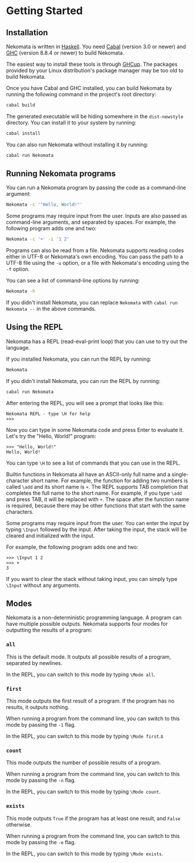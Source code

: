 # Getting Started

## Installation

Nekomata is written in [Haskell](https://www.haskell.org/). You need [Cabal](https://www.haskell.org/cabal/) (version 3.0 or newer) and [GHC](https://www.haskell.org/ghc/) (version 8.8.4 or newer) to build Nekomata.

The easiest way to install these tools is through [GHCup](https://www.haskell.org/ghcup/). The packages provided by your Linux distribution's package manager may be too old to build Nekomata.

Once you have Cabal and GHC installed, you can build Nekomata by running the following command in the project's root directory:

```bash
cabal build
```

The generated executable will be hiding somewhere in the `dist-newstyle` directory. You can install it to your system by running:

```bash
cabal install
```

You can also run Nekomata without installing it by running:

```bash
cabal run Nekomata
```

## Running Nekomata programs

You can run a Nekomata program by passing the code as a command-line argument:

```bash
Nekomata -c '"Hello, World!"'
```

Some programs may require input from the user. Inputs are also passed as command-line arguments, and separated by spaces. For example, the following program adds one and two:

```bash
Nekomata -c '+' -i '1 2'
```

Programs can also be read from a file. Nekomata supports reading codes either in UTF-8 or Nekomata's own encoding. You can pass the path to a UTF-8 file using the `-u` option, or a file with Nekomata's encoding using the `-f` option.

You can see a list of command-line options by running:

```bash
Nekomata -h
```

If you didn't install Nekomata, you can replace `Nekomata` with `cabal run Nekomata --` in the above commands.

## Using the REPL

Nekomata has a REPL (read-eval-print loop) that you can use to try out the language.

If you installed Nekomata, you can run the REPL by running:

```bash
Nekomata
```

If you didn't install Nekomata, you can run the REPL by running:

```bash
cabal run Nekomata
```

After entering the REPL, you will see a prompt that looks like this:

```
Nekomata REPL - type \H for help
>>>
```

Now you can type in some Nekomata code and press Enter to evaluate it. Let's try the "Hello, World!" program:

```
>>> "Hello, World!"
Hello, World!
```

You can type `\H` to see a list of commands that you can use in the REPL.

Builtin functions in Nekomata all have an ASCII-only full name and a single-character short name. For example, the function for adding two numbers is called `\add` and its short name is `+`. The REPL supports TAB completion that completes the full name to the short name. For example, if you type `\add ` and press TAB, it will be replaced with `+`. The space after the function name is required, because there may be other functions that start with the same characters.

Some programs may require input from the user. You can enter the input by typing `\Input` followed by the input. After taking the input, the stack will be cleared and initialized with the input.

For example, the following program adds one and two:

```
>>> \Input 1 2
>>> +
3
```

If you want to clear the stack without taking input, you can simply type `\Input` without any arguments.

## Modes

Nekomata is a non-deterministic programming language. A program can have multiple possible outputs. Nekomata supports four modes for outputting the results of a program:

### `all`

This is the default mode. It outputs all possible results of a program, separated by newlines.

In the REPL, you can switch to this mode by typing `\Mode all`.

### `first`

This mode outputs the first result of a program. If the program has no results, it outputs nothing.

When running a program from the command line, you can switch to this mode by passing the `-1` flag.

In the REPL, you can switch to this mode by typing `\Mode first`.s

### `count`

This mode outputs the number of possible results of a program.

When running a program from the command line, you can switch to this mode by passing the `-n` flag.

In the REPL, you can switch to this mode by typing `\Mode count`.

### `exists`

This mode outputs `True` if the program has at least one result, and `False` otherwise.

When running a program from the command line, you can switch to this mode by passing the `-e` flag.

In the REPL, you can switch to this mode by typing `\Mode exists`.
